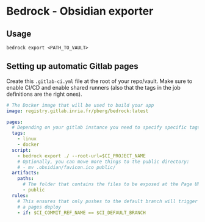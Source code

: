 # Bedrock - Obsidian exporter

## Usage

```
bedrock export <PATH_TO_VAULT>
```

## Setting up automatic Gitlab pages

Create this `.gitlab-ci.yml` file at the root of your repo/vault. Make sure to enable CI/CD and enable shared runners (also that the tags in the job definitions are the right ones).

```yaml
# The Docker image that will be used to build your app
image: registry.gitlab.inria.fr/pberg/bedrock:latest

pages:
  # Depending on your gitlab instance you need to specify specific tags for runners
  tags:
    - linux
    - docker
  script:
    - bedrock export ./ --root-url=$CI_PROJECT_NAME
    # Optionally, you can move more things to the public directory:
    # - mv .obsidian/favicon.ico public/
  artifacts:
    paths:
      # The folder that contains the files to be exposed at the Page URL
      - public
  rules:
    # This ensures that only pushes to the default branch will trigger
    # a pages deploy
    - if: $CI_COMMIT_REF_NAME == $CI_DEFAULT_BRANCH
```
